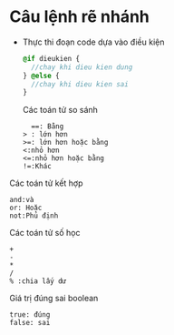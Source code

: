 # Câu lệnh rẽ nhánh

- Thực thi đoạn code dựa vào điều kiện

  ```scss
  @if dieukien {
    //chay khi dieu kien dung
  } @else {
    //chay khi dieu kien sai
  }
  ```

  Các toán tử so sánh

  ```
    ==: Bằng
  > : lớn hơn
  >=: lớn hơn hoặc bằng
  <:nhỏ hơn
  <=:nhỏ hơn hoặc bằng
  !=:Khác

  ```
Các toán tử kết hợp 
```
and:và
or: Hoặc
not:Phủ định
```
Các toán tử số học 
```
+
-
*
/
% :chia lấy dư
```
Giá trị đúng sai boolean
```
true: đúng
false: sai
```